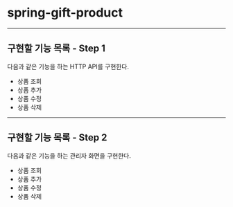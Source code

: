 # spring-gift-product

---

## 구현할 기능 목록 - Step 1

다음과 같은 기능을 하는 HTTP API를 구현한다.

- 상품 조회
- 상품 추가
- 상품 수정
- 상품 삭제

---

## 구현할 기능 목록 - Step 2

다음과 같은 기능을 하는 관리자 화면을 구현한다.

- 상품 조회
- 상품 추가
- 상품 수정
- 상품 삭제
